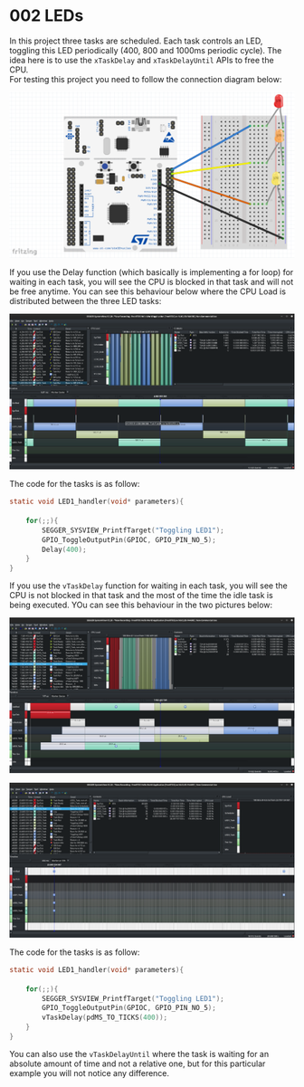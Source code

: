 # 002 LEDs

In this project three tasks are scheduled. Each task controls an LED, toggling this LED periodically (400, 800 and 1000ms periodic cycle). The idea here is to use the ```xTaskDelay``` and ```xTaskDelayUntil``` APIs to free the CPU.  
For testing this project you need to follow the connection diagram below:

![Alt text](doc/nucleo-freertos-002LEDs.png)

If you use the Delay function (which basically is implementing a for loop) for waiting in each task, you will see the CPU is blocked in that task and will not be free anytime. You can see this behaviour below where the CPU Load is distributed between the three LED tasks:

![Alt text](doc/002_Preemptive_1.png)

The code for the tasks is as follow:
```c
static void LED1_handler(void* parameters){

    for(;;){
        SEGGER_SYSVIEW_PrintfTarget("Toggling LED1");
        GPIO_ToggleOutputPin(GPIOC, GPIO_PIN_NO_5);
        Delay(400);
    }
}

```

If you use the ```vTaskDelay``` function for waiting in each task, you will see the CPU is not blocked in that task and the most of the time the idle task is being executed. YOu can see this behaviour in the two pictures below:

![Alt text](doc/002_Preemptive_2_vTaskDelay.png)

![Alt text](doc/002_Preemptive_3_vTaskDelay.png)

The code for the tasks is as follow:
```c
static void LED1_handler(void* parameters){

    for(;;){
        SEGGER_SYSVIEW_PrintfTarget("Toggling LED1");
        GPIO_ToggleOutputPin(GPIOC, GPIO_PIN_NO_5);
        vTaskDelay(pdMS_TO_TICKS(400));
    }
}
```

You can also use the ```vTaskDelayUntil``` where the task is waiting for an absolute amount of time and not a relative one, but for this particular example you will not notice any difference.

